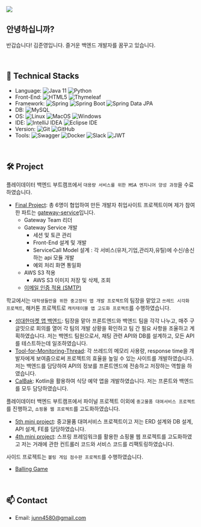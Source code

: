<!--
**kimjunyo/kimjunyo** is a ✨ _special_ ✨ repository because its `README.md` (this file) appears on your GitHub profile.

Here are some ideas to get you started:

- 🔭 I’m currently working on ...
- 🌱 I’m currently learning ...
- 👯 I’m looking to collaborate on ...
- 🤔 I’m looking for help with ...
- 💬 Ask me about ...
- 📫 How to reach me: ...
- 😄 Pronouns: ...
- ⚡ Fun fact: ...
-->

<img src="https://capsule-render.vercel.app/api?type=waving&color=auto&height=200&section=header&text=welcome%20to%20kimjunyo's%20world👋&fontSize=50" />

## 안녕하십니까?
반갑습니다! 김준영입니다. 즐거운 백엔드 개발자를 꿈꾸고 있습니다.

<br>

## 🌱 Technical Stacks
- Language: ![Java 11](https://img.shields.io/badge/Java_11-FF3434) ![Python](https://img.shields.io/badge/python-3776AB?style=flat&logo=python&logoColor=white)
- Front-End: ![HTML5](https://img.shields.io/badge/HTML5-FFFFFF?logo=HTML5&logoColor=E34F26) ![Thymeleaf](https://img.shields.io/badge/Thymeleaf-FFFFFF?logo=Thymeleaf&logoColor=005F0F)
- Framework: ![Spring](https://img.shields.io/badge/Spring-FFFFFF?logo=Spring) ![Spring Boot](https://img.shields.io/badge/Spring_Boot-FFFFFF?logo=SpringBoot) ![Spring Data JPA](https://img.shields.io/badge/Spring_Data_JPA-FFFFFF) 
- DB: ![MySQL](https://img.shields.io/badge/MySQL-FFFFFF?logo=MySQL)
- OS: ![Linux](https://img.shields.io/badge/Linux-FFFFFF?logo=Linux) ![MacOS](https://img.shields.io/badge/macOS-FFFFFF?logo=Apple&logoColor=000000) ![Windows](https://img.shields.io/badge/Windows-FFFFFF?logo=Windows%2010&logoColor=0078D6)
- IDE: ![IntelliJ IDEA](https://img.shields.io/badge/IntelliJ_IDEA-FFFFFF?logo=IntelliJ%20IDEA&logoColor=000000) ![Eclipse IDE](https://img.shields.io/badge/Eclipse_IDE-FFFFFF?logo=Eclipse%20IDE&logoColor=2C2255)
- Version: ![Git](https://img.shields.io/badge/Git-FFFFFF?logo=Git) ![GitHub](https://img.shields.io/badge/GitHub-FFFFFF?logo=GitHub&logoColor=000000)
- Tools: ![Swagger](https://img.shields.io/badge/Swagger-FFFFFF?logo=Swagger) ![Docker](https://img.shields.io/badge/Docker-FFFFFF?logo=Docker) ![Slack](https://img.shields.io/badge/Slack-FFFFFF?logo=Slack&logoColor=4A154B) ![JWT](https://img.shields.io/badge/JWT-FFFFFF?logo=jsonwebtokens&logoColor=000000)

<br>

## 🛠️ Project
플레이데이터 백엔드 부트캠프에서 `대용량 서비스를 위한 MSA 엔지니어 양성 과정`을 수료하였습니다.

- [Final Project](https://github.com/miracle-job-a): 총 6명이 협업하여 만든 개발자 취업사이트 프로젝트이며 제가 참여한 파트는 [gateway-service](https://github.com/kimjunyo/miracle-job-a-gateway-service)입니다.
  - Gateway Team 리더
  - Gateway Service 개발
    - 세션 및 토큰 관리
    - Front-End 설계 및 개발
    - ServiceCall Model 설계 : 각 서비스(유저,기업,관리자,유틸)에 수신/송신하는 api 모듈 개발
    - 예외 처리 화면 통일화
  - AWS S3 적용
    - AWS S3 이미지 저장 및 삭제, 조회
  - <a href="https://www.youtube.com/embed/gh4Vesk6inA?autoplay=1&controls=0&start=35&end=48">이메일 인증 적용 (SMTP)</a>

학교에서는 `대학생들만을 위한 중고장터 앱 개발 프로젝트`의 팀장을 맡았고 `쓰레드 시각화 프로젝트`, 해커톤 프로젝트로 `캐치테이블 앱 고도화 프로젝트`를 수행하였습니다.

- [성대한마켓 앱 백엔드](https://github.com/kimjunyo/SWE9-spring-server): 팀장을 맡아 프론트엔드와 백엔드 팀을 각각 나누고, 매주 구글밋으로 회의를 열어 각 팀의 개발 상황을 확인하고 팀 간 필요 사항을 조율하고 계획하였습니다. 저는 백엔드 팀원으로서, 채팅 관련 API와 DB를 설계하고, 모든 API를 테스트하는데 일조하였습니다.
- [Tool-for-Monitoring-Thread](https://github.com/SWE3028-Project101/Tool-for-Monitoring-Thread/tree/main/backend): 각 쓰레드의 메모리 사용량, response time을 개발자에게 보여줌으로써 프로젝트의 효율을 높일 수 있는 사이트를 개발하였습니다. 저는 백엔드를 담당하여 API의 정보를 프론트엔드에 전송하고 저장하는 역할을 하였습니다.
- [CalBak](https://github.com/kimjunyo/calbak_application): Kotlin을 활용하여 식당 예약 앱을 개발하였습니다. 저는 프론트와 백엔드를 모두 담당하였습니다.

플레이데이터 백엔드 부트캠프에서 파이널 프로젝트 이외에 `중고물품 대여서비스 프로젝트`를 진행하고, `쇼핑몰 웹 프로젝트`를 고도화하였습니다.

- [5th mini project](https://github.com/kimjunyo/murang): 중고물품 대여서비스 프로젝트이고 저는 ERD 설계와 DB 설계, API 설계, FE를 담당하였습니다. 
- [4th mini project](https://github.com/kimjunyo/miniproject4_withJ): 스프링 프레임워크를 활용한 쇼핑몰 웹 프로젝트를 고도화하였고 저는 거래에 관한 컨트롤러 코드와 서비스 코드를 리팩토링하였습니다.

사이드 프로젝트는 `볼링 게임 점수판 프로젝트`를 수행하였습니다.

- [Balling Game](https://github.com/kimjunyo/balling-game)

<br>

## 📫 Contact
- Email: junn4580@gmail.com
